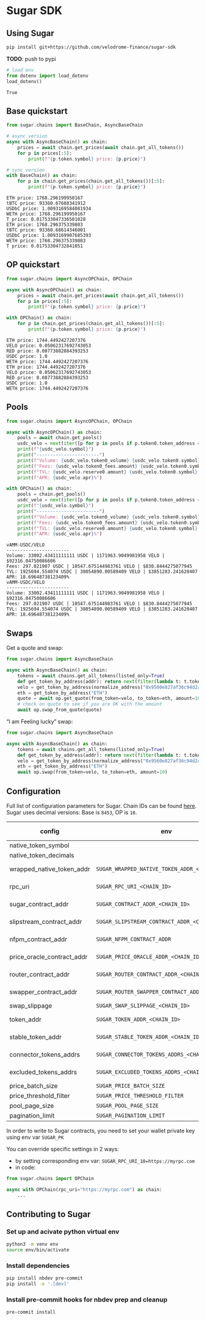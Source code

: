 # Sugar SDK


<!-- WARNING: THIS FILE WAS AUTOGENERATED! DO NOT EDIT! -->

## Using Sugar

``` bash
pip install git+https://github.com/velodrome-finance/sugar-sdk
```

**TODO**: push to pypi

``` python
# load env
from dotenv import load_dotenv
load_dotenv()
```

    True

## Base quickstart

``` python
from sugar.chains import BaseChain, AsyncBaseChain

# async version
async with AsyncBaseChain() as chain:
    prices = await chain.get_prices(await chain.get_all_tokens())
    for p in prices[:5]:
        print(f"{p.token.symbol} price: {p.price}")

# sync version
with BaseChain() as chain:
    for p in chain.get_prices(chain.get_all_tokens())[:5]:
        print(f"{p.token.symbol} price: {p.price}")
```

    ETH price: 1768.296199950167
    tBTC price: 93360.67688341912
    USDbC price: 1.0093169584081934
    WETH price: 1768.296199950167
    T price: 0.017533047336501028
    ETH price: 1768.296375339803
    tBTC price: 93360.68614346001
    USDbC price: 1.0093169907685393
    WETH price: 1768.296375339803
    T price: 0.01753304732841051

## OP quickstart

``` python
from sugar.chains import AsyncOPChain, OPChain

async with AsyncOPChain() as chain:
    prices = await chain.get_prices(await chain.get_all_tokens())
    for p in prices[:5]:
        print(f"{p.token.symbol} price: {p.price}")

with OPChain() as chain:
    for p in chain.get_prices(chain.get_all_tokens())[:5]:
        print(f"{p.token.symbol} price: {p.price}")
```

    ETH price: 1744.4492427207376
    VELO price: 0.05062317692743053
    RED price: 0.08773882884393253
    USDC price: 1.0
    WETH price: 1744.4492427207376
    ETH price: 1744.4492427207376
    VELO price: 0.05062317692743053
    RED price: 0.08773882884393253
    USDC price: 1.0
    WETH price: 1744.4492427207376

## Pools

``` python
from sugar.chains import AsyncOPChain, OPChain

async with AsyncOPChain() as chain:
    pools = await chain.get_pools()
    usdc_velo = next(iter([p for p in pools if p.token0.token_address == OPChain.usdc and p.token1.token_address == OPChain.velo]), None)
    print(f"{usdc_velo.symbol}")
    print("-----------------------")
    print(f"Volume: {usdc_velo.token0_volume} {usdc_velo.token0.symbol} | {usdc_velo.token1_volume} {usdc_velo.token1.symbol} | ${usdc_velo.volume}")
    print(f"Fees: {usdc_velo.token0_fees.amount} {usdc_velo.token0.symbol} | {usdc_velo.token1_fees.amount} {usdc_velo.token1.symbol} | ${usdc_velo.total_fees}")
    print(f"TVL: {usdc_velo.reserve0.amount} {usdc_velo.token0.symbol} | {usdc_velo.reserve1.amount} {usdc_velo.token1.symbol} | ${usdc_velo.tvl}")
    print(f"APR: {usdc_velo.apr}%")

with OPChain() as chain:
    pools = chain.get_pools()
    usdc_velo = next(iter([p for p in pools if p.token0.token_address == OPChain.usdc and p.token1.token_address == OPChain.velo]), None)
    print(f"{usdc_velo.symbol}")
    print("-----------------------")
    print(f"Volume: {usdc_velo.token0_volume} {usdc_velo.token0.symbol} | {usdc_velo.token1_volume} {usdc_velo.token1.symbol} | ${usdc_velo.volume}")
    print(f"Fees: {usdc_velo.token0_fees.amount} {usdc_velo.token0.symbol} | {usdc_velo.token1_fees.amount} {usdc_velo.token1.symbol} | ${usdc_velo.total_fees}")
    print(f"TVL: {usdc_velo.reserve0.amount} {usdc_velo.token0.symbol} | {usdc_velo.reserve1.amount} {usdc_velo.token1.symbol} | ${usdc_velo.tvl}")
    print(f"APR: {usdc_velo.apr}%")
```

    vAMM-USDC/VELO
    -----------------------
    Volume: 33002.43411111111 USDC | 1171963.9049981958 VELO | $92316.04750086606
    Fees: 297.021907 USDC | 10547.675144983761 VELO | $830.8444275077945
    TVL: 1925694.554074 USDC | 38054890.00589409 VELO | $3851283.241620407
    APR: 18.69648738123409%
    vAMM-USDC/VELO
    -----------------------
    Volume: 33002.43411111111 USDC | 1171963.9049981958 VELO | $92316.04750086606
    Fees: 297.021907 USDC | 10547.675144983761 VELO | $830.8444275077945
    TVL: 1925694.554074 USDC | 38054890.00589409 VELO | $3851283.241620407
    APR: 18.69648738123409%

## Swaps

Get a quote and swap:

``` python
from sugar.chains import AsyncBaseChain

async with AsyncBaseChain() as chain:
    tokens = await chains.get_all_tokens(listed_only=True)
    def get_token_by_address(addr): return next(filter(lambda t: t.token_address == addr, tokens), None)
    velo = get_token_by_address(normalize_address("0x9560e827af36c94d2ac33a39bce1fe78631088db"))
    eth = get_token_by_address("ETH")
    quote = await op.get_quote(from_token=velo, to_token=eth, amount=10)
    # check on quote to see if you are OK with the amount
    await op.swap_from_quote(quote)
```

“I am Feeling lucky” swap:

``` python
from sugar.chains import AsyncBaseChain

async with AsyncBaseChain() as chain:
    tokens = await chains.get_all_tokens(listed_only=True)
    def get_token_by_address(addr): return next(filter(lambda t: t.token_address == addr, tokens), None)
    velo = get_token_by_address(normalize_address("0x9560e827af36c94d2ac33a39bce1fe78631088db"))
    eth = get_token_by_address("ETH")
    await op.swap(from_token=velo, to_token=eth, amount=10)
```

## Configuration

Full list of configuration parameters for Sugar. Chain IDs can be found
[here](https://chainlist.org/). Sugar uses decimal versions: Base is
`8453`, OP is `10`.

| config | env | default value |
|----|----|----|
| native_token_symbol |  | ETH |
| native_token_decimals |  | 18 |
| wrapped_native_token_addr | `SUGAR_WRAPPED_NATIVE_TOKEN_ADDR_<CHAIN_ID>` | chain specific |
| rpc_uri | `SUGAR_RPC_URI_<CHAIN_ID>` | chain specific |
| sugar_contract_addr | `SUGAR_CONTRACT_ADDR_<CHAIN_ID>` | chain specific |
| slipstream_contract_addr | `SUGAR_SLIPSTREAM_CONTRACT_ADDR_<CHAIN_ID>` | chain specific |
| nfpm_contract_addr | `SUGAR_NFPM_CONTRACT_ADDR` | chain specific |
| price_oracle_contract_addr | `SUGAR_PRICE_ORACLE_ADDR_<CHAIN_ID>` | chain specific |
| router_contract_addr | `SUGAR_ROUTER_CONTRACT_ADDR_<CHAIN_ID>` | chain specific |
| swapper_contract_addr | `SUGAR_ROUTER_SWAPPER_CONTRACT_ADDR_<CHAIN_ID>` | chain specific |
| swap_slippage | `SUGAR_SWAP_SLIPPAGE_<CHAIN_ID>` | 0.01 |
| token_addr | `SUGAR_TOKEN_ADDR_<CHAIN_ID>` | chain specific |
| stable_token_addr | `SUGAR_STABLE_TOKEN_ADDR_<CHAIN_ID>` | chain specific |
| connector_tokens_addrs | `SUGAR_CONNECTOR_TOKENS_ADDRS_<CHAIN_ID>` | chain specific |
| excluded_tokens_addrs | `SUGAR_EXCLUDED_TOKENS_ADDRS_<CHAIN_ID>` | chain specific |
| price_batch_size | `SUGAR_PRICE_BATCH_SIZE` | 40 |
| price_threshold_filter | `SUGAR_PRICE_THRESHOLD_FILTER` | 10 |
| pool_page_size | `SUGAR_POOL_PAGE_SIZE` | 500 |
| pagination_limit | `SUGAR_PAGINATION_LIMIT` | 2000 |

In order to write to Sugar contracts, you need to set your wallet
private key using env var `SUGAR_PK`

You can override specific settings in 2 ways:

- by setting corresponding env var: `SUGAR_RPC_URI_10=https://myrpc.com`
- in code:

``` python
from sugar.chains import OPChain

async with OPChain(rpc_uri="https://myrpc.com") as chain:
    ...
```

## Contributing to Sugar

### Set up and acivate python virtual env

``` bash
python3 -m venv env
source env/bin/activate
```

### Install dependencies

``` bash
pip install nbdev pre-commit
pip install -e '.[dev]'
```

### Install pre-commit hooks for nbdev prep and cleanup

``` bash
pre-commit install
```
